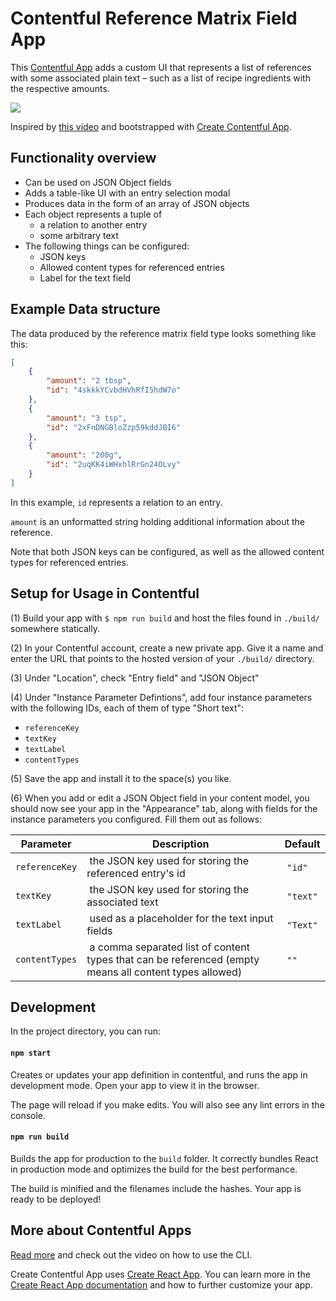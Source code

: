 # Contentful Reference Matrix Field App

This [Contentful App](https://www.contentful.com/developers/docs/extensibility/app-framework/) adds a custom UI that represents a list of references with some associated plain text – such as a list of recipe ingredients with the respective amounts.

![](./assets/contentful-ingredients-field-demo.gif)

Inspired by [this video](https://www.youtube.com/watch?v=OtmV3TPTbRs) and bootstrapped with [Create Contentful App](https://github.com/contentful/create-contentful-app).

## Functionality overview

* Can be used on JSON Object fields
* Adds a table-like UI with an entry selection modal
* Produces data in the form of an array of JSON objects
* Each object represents a tuple of
    * a relation to another entry
    * some arbitrary text
* The following things can be configured:
    * JSON keys
    * Allowed content types for referenced entries
    * Label for the text field

## Example Data structure

The data produced by the reference matrix field type looks something like this:

```json
[
    {
        "amount": "2 tbsp",
        "id": "4skkkYCvbdHVhRfI5hdW7o"
    },
    {
        "amount": "3 tsp",
        "id": "2xFnDNGBloZzp59kddJBI6"
    },
    {
        "amount": "200g",
        "id": "2uqKK4iWHxhlRrGn24OLvy"
    }
]
```

In this example, `id` represents a relation to an entry.

`amount` is an unformatted string holding additional information about the reference.

Note that both JSON keys can be configured, as well as the allowed content types for referenced entries.

## Setup for Usage in Contentful

(1) Build your app with `$ npm run build` and host the files found in `./build/` somewhere statically.

(2) In your Contentful account, create a new private app. Give it a name and enter the URL that points to the hosted version of your `./build/` directory.

(3) Under "Location", check "Entry field" and "JSON Object"

(4) Under "Instance Parameter Defintions", add four instance parameters with the following IDs, each of them of type "Short text":

  - `referenceKey`
  - `textKey`
  - `textLabel`
  - `contentTypes`

(5) Save the app and install it to the space(s) you like.

(6) When you add or edit a JSON Object field in your content model, you should now see your app in the "Appearance" tab, along with fields for the instance parameters you configured. Fill them out as follows:

| Parameter | Description | Default |
|-----------|-------------|---------|
| `referenceKey`| the JSON key used for storing the referenced entry's id | `"id"` |
| `textKey`| the JSON key used for storing the associated text | `"text"` |
| `textLabel`| used as a placeholder for the text input fields | `"Text"` |
| `contentTypes`| a comma separated list of content types that can be referenced (empty means all content types allowed) | `""` |


## Development

In the project directory, you can run:

#### `npm start`

Creates or updates your app definition in contentful, and runs the app in development mode.
Open your app to view it in the browser.

The page will reload if you make edits.
You will also see any lint errors in the console.

#### `npm run build`

Builds the app for production to the `build` folder.
It correctly bundles React in production mode and optimizes the build for the best performance.

The build is minified and the filenames include the hashes.
Your app is ready to be deployed!

## More about Contentful Apps

[Read more](https://www.contentful.com/developers/docs/extensibility/app-framework/create-contentful-app/) and check out the video on how to use the CLI.

Create Contentful App uses [Create React App](https://create-react-app.dev/). You can learn more in the [Create React App documentation](https://facebook.github.io/create-react-app/docs/getting-started) and how to further customize your app.
